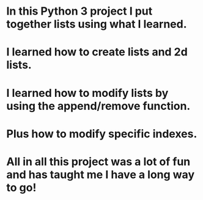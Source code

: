# In this Python 3 project I put together lists using what I learned.
# I learned how to create lists and 2d lists. 
# I learned how to modify lists by using the append/remove function.
# Plus how to modify specific indexes.
# All in all this project was a lot of fun and has taught me I have a long way to go!
